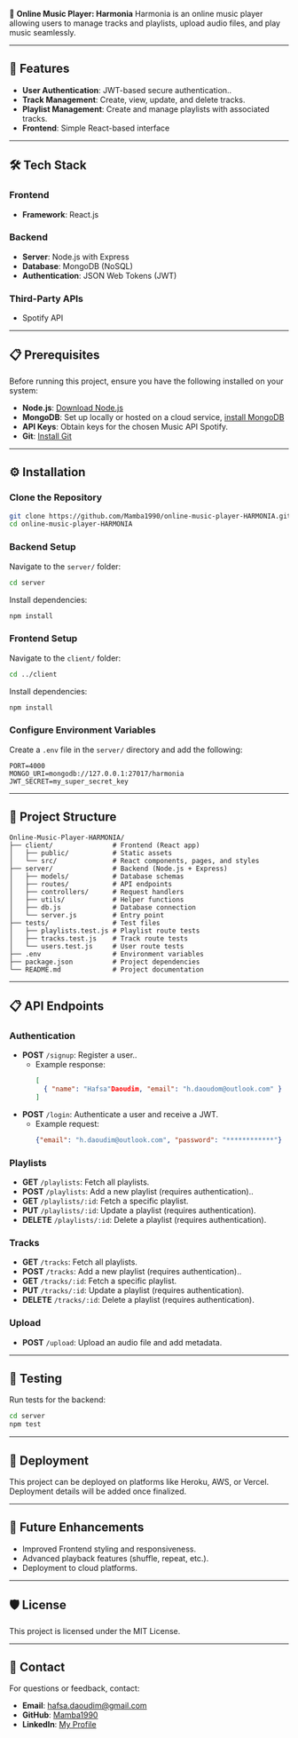 🎵 **Online Music Player: Harmonia**
Harmonia is an online music player allowing users to manage tracks and playlists, upload audio files, and play music seamlessly.

---

## 🚀 Features
- **User Authentication**: JWT-based secure authentication..
- **Track Management**: Create, view, update, and delete tracks.
- **Playlist Management**: Create and manage playlists with associated tracks.
- **Frontend**: Simple React-based interface

---

## 🛠️ Tech Stack

### Frontend
- **Framework**: React.js

### Backend
- **Server**: Node.js with Express
- **Database**: MongoDB (NoSQL)
- **Authentication**: JSON Web Tokens (JWT)

### Third-Party APIs
- Spotify API

---

## 📋 Prerequisites
Before running this project, ensure you have the following installed on your system:
- **Node.js**: [Download Node.js](https://nodejs.org/)
- **MongoDB**: Set up locally or hosted on a cloud service, [install MongoDB](https://www.mongodb.com/try/download/community)
- **API Keys**: Obtain keys for the chosen Music API Spotify.
- **Git**: [Install Git](https://git-scm.com/)

---

## ⚙️ Installation

### Clone the Repository
```bash
git clone https://github.com/Mamba1990/online-music-player-HARMONIA.git
cd online-music-player-HARMONIA
```

### Backend Setup
Navigate to the `server/` folder:
```bash
cd server
```
Install dependencies:
```bash
npm install
```

### Frontend Setup
Navigate to the `client/` folder:
```bash
cd ../client
```
Install dependencies:
```bash
npm install
```

### Configure Environment Variables
Create a `.env` file in the `server/` directory and add the following:
```env
PORT=4000
MONGO_URI=mongodb://127.0.0.1:27017/harmonia
JWT_SECRET=my_super_secret_key
```

---

## 📂 Project Structure
```
Online-Music-Player-HARMONIA/
├── client/               # Frontend (React app)
│   ├── public/           # Static assets
│   └── src/              # React components, pages, and styles
├── server/               # Backend (Node.js + Express)
│   ├── models/           # Database schemas
│   ├── routes/           # API endpoints
│   ├── controllers/      # Request handlers
│   ├── utils/            # Helper functions
│   ├── db.js             # Database connection
│   └── server.js         # Entry point
├── tests/                # Test files
│   ├── playlists.test.js # Playlist route tests
│   ├── tracks.test.js    # Track route tests
│   └── users.test.js     # User route tests
├── .env                  # Environment variables
├── package.json          # Project dependencies
└── README.md             # Project documentation
```

---

## 📋 API Endpoints

### **Authentication**
- **POST** `/signup`: Register a user..
  - Example response:
    ```json
    [
      { "name": "Hafsa"Daoudim, "email": "h.daoudom@outlook.com" }
    ]
    ```
- **POST** `/login`: Authenticate a user and receive a JWT.
  - Example request:
    ```json
    {"email": "h.daoudim@outlook.com", "password": "************"}
    ```

### **Playlists**
- **GET** `/playlists`: Fetch all playlists.
- **POST** `/playlists`: Add a new playlist (requires authentication)..
- **GET** `/playlists/:id`: Fetch a specific playlist.
- **PUT** `/playlists/:id`: Update a playlist (requires authentication).
- **DELETE** `/playlists/:id`: Delete a playlist (requires authentication).

### **Tracks**
- **GET** `/tracks`: Fetch all playlists.
- **POST** `/tracks`: Add a new playlist (requires authentication)..
- **GET** `/tracks/:id`: Fetch a specific playlist.
- **PUT** `/tracks/:id`: Update a playlist (requires authentication).
- **DELETE** `/tracks/:id`: Delete a playlist (requires authentication).

### **Upload**
- **POST** `/upload`: Upload an audio file and add metadata.

---

## 🧪 Testing

Run tests for the backend:
```bash
cd server
npm test
```

---

## 🚀 Deployment
This project can be deployed on platforms like Heroku, AWS, or Vercel. Deployment details will be added once finalized.

---

## 🚀 Future Enhancements
- Improved Frontend styling and responsiveness.
- Advanced playback features (shuffle, repeat, etc.).
- Deployment to cloud platforms.

---

## 🛡️ License
This project is licensed under the MIT License.

---

## 📧 Contact
For questions or feedback, contact:
- **Email**: hafsa.daoudim@gmail.com
- **GitHub**: [Mamba1990](https://github.com/Mamba1990)
- **LinkedIn**: [My Profile](#)
